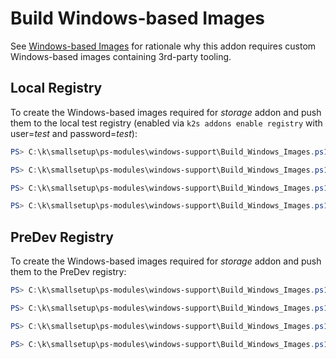 <!--
SPDX-FileCopyrightText: © 2023 Siemens Healthcare GmbH

SPDX-License-Identifier: MIT
-->

# Build Windows-based Images
See [Windows-based Images](../../../../smallsetup/ps-modules/windows-support/README.md#windows-based-images) for rationale why this addon requires custom Windows-based images containing 3rd-party tooling.

## Local Registry
To create the Windows-based images required for *storage* addon and push them to the local test registry (enabled via `k2s addons enable registry` with user=*test* and password=*test*):
```PowerShell
PS> C:\k\smallsetup\ps-modules\windows-support\Build_Windows_Images.ps1 -Name "/sig-storage/livenessprobe" -Tag "v2.10.0" -Registry "k2s.registry.local" -Dockerfile "C:\k\addons\storage\build\Dockerfile.livenessprobe" -WorkDir "C:\k\addons\storage\build" -RegUser test -RegPw test -AllowInsecureRegistries

PS> C:\k\smallsetup\ps-modules\windows-support\Build_Windows_Images.ps1 -Name "/sig-storage/csi-node-driver-registrar" -Tag "v2.8.0" -Registry "k2s.registry.local" -Dockerfile "C:\k\addons\storage\build\Dockerfile.csi-node-driver-registrar" -WorkDir "C:\k\addons\storage\build" -RegUser test -RegPw test -AllowInsecureRegistries

PS> C:\k\smallsetup\ps-modules\windows-support\Build_Windows_Images.ps1 -Name "/sig-storage/smbplugin" -Tag "v1.12.0" -Registry "k2s.registry.local" -Dockerfile "C:\k\addons\storage\build\Dockerfile.smbplugin" -WorkDir "C:\k\addons\storage\build" -RegUser test -RegPw test -AllowInsecureRegistries

PS> C:\k\smallsetup\ps-modules\windows-support\Build_Windows_Images.ps1 -Name "/kubernetes-sigs/sig-windows/csi-proxy" -Tag "v1.1.2" -Registry "k2s.registry.local" -Dockerfile "C:\k\addons\storage\build\Dockerfile.csi-proxy" -WorkDir "C:\k\addons\storage\build" -RegUser test -RegPw test -AllowInsecureRegistries
```

## PreDev Registry
To create the Windows-based images required for *storage* addon and push them to the PreDev registry:
```PowerShell
PS> C:\k\smallsetup\ps-modules\windows-support\Build_Windows_Images.ps1 -Name "/sig-storage/livenessprobe" -Tag "v2.10.0" -Registry "shsk2s.azurecr.io" -Dockerfile "C:\k\addons\storage\build\Dockerfile.livenessprobe" -WorkDir "C:\k\addons\storage\build" -RegUser <user> -RegPw <pw>

PS> C:\k\smallsetup\ps-modules\windows-support\Build_Windows_Images.ps1 -Name "/sig-storage/csi-node-driver-registrar" -Tag "v2.8.0" -Registry "shsk2s.azurecr.io" -Dockerfile "C:\k\addons\storage\build\Dockerfile.csi-node-driver-registrar" -WorkDir "C:\k\addons\storage\build" -RegUser <user> -RegPw <pw>

PS> C:\k\smallsetup\ps-modules\windows-support\Build_Windows_Images.ps1 -Name "/sig-storage/smbplugin" -Tag "v1.12.0" -Registry "shsk2s.azurecr.io" -Dockerfile "C:\k\addons\storage\build\Dockerfile.smbplugin" -WorkDir "C:\k\addons\storage\build" -RegUser <user> -RegPw <pw>

PS> C:\k\smallsetup\ps-modules\windows-support\Build_Windows_Images.ps1 -Name "/kubernetes-sigs/sig-windows/csi-proxy" -Tag "v1.1.2" -Registry "shsk2s.azurecr.io" -Dockerfile "C:\k\addons\storage\build\Dockerfile.csi-proxy" -WorkDir "C:\k\addons\storage\build" -RegUser <user> -RegPw <pw>
```
